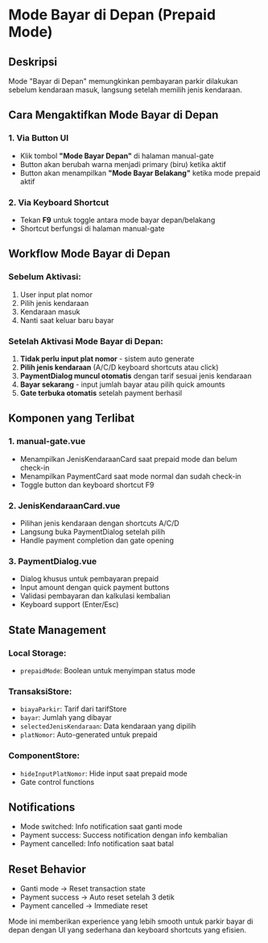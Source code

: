 # Mode Bayar di Depan (Prepaid Mode)

## Deskripsi
Mode "Bayar di Depan" memungkinkan pembayaran parkir dilakukan sebelum kendaraan masuk, langsung setelah memilih jenis kendaraan.

## Cara Mengaktifkan Mode Bayar di Depan

### 1. Via Button UI
- Klik tombol **"Mode Bayar Depan"** di halaman manual-gate
- Button akan berubah warna menjadi primary (biru) ketika aktif
- Button akan menampilkan **"Mode Bayar Belakang"** ketika mode prepaid aktif

### 2. Via Keyboard Shortcut
- Tekan **F9** untuk toggle antara mode bayar depan/belakang
- Shortcut berfungsi di halaman manual-gate

## Workflow Mode Bayar di Depan

### Sebelum Aktivasi:
1. User input plat nomor
2. Pilih jenis kendaraan
3. Kendaraan masuk
4. Nanti saat keluar baru bayar

### Setelah Aktivasi Mode Bayar di Depan:
1. **Tidak perlu input plat nomor** - sistem auto generate
2. **Pilih jenis kendaraan** (A/C/D keyboard shortcuts atau click)
3. **PaymentDialog muncul otomatis** dengan tarif sesuai jenis kendaraan
4. **Bayar sekarang** - input jumlah bayar atau pilih quick amounts
5. **Gate terbuka otomatis** setelah payment berhasil

## Komponen yang Terlibat

### 1. **manual-gate.vue**
- Menampilkan JenisKendaraanCard saat prepaid mode dan belum check-in
- Menampilkan PaymentCard saat mode normal dan sudah check-in
- Toggle button dan keyboard shortcut F9

### 2. **JenisKendaraanCard.vue**
- Pilihan jenis kendaraan dengan shortcuts A/C/D
- Langsung buka PaymentDialog setelah pilih
- Handle payment completion dan gate opening

### 3. **PaymentDialog.vue**
- Dialog khusus untuk pembayaran prepaid
- Input amount dengan quick payment buttons
- Validasi pembayaran dan kalkulasi kembalian
- Keyboard support (Enter/Esc)

## State Management

### Local Storage:
- `prepaidMode`: Boolean untuk menyimpan status mode

### TransaksiStore:
- `biayaParkir`: Tarif dari tarifStore
- `bayar`: Jumlah yang dibayar
- `selectedJenisKendaraan`: Data kendaraan yang dipilih
- `platNomor`: Auto-generated untuk prepaid

### ComponentStore:
- `hideInputPlatNomor`: Hide input saat prepaid mode
- Gate control functions

## Notifications
- Mode switched: Info notification saat ganti mode
- Payment success: Success notification dengan info kembalian
- Payment cancelled: Info notification saat batal

## Reset Behavior
- Ganti mode → Reset transaction state
- Payment success → Auto reset setelah 3 detik
- Payment cancelled → Immediate reset

Mode ini memberikan experience yang lebih smooth untuk parkir bayar di depan dengan UI yang sederhana dan keyboard shortcuts yang efisien.

